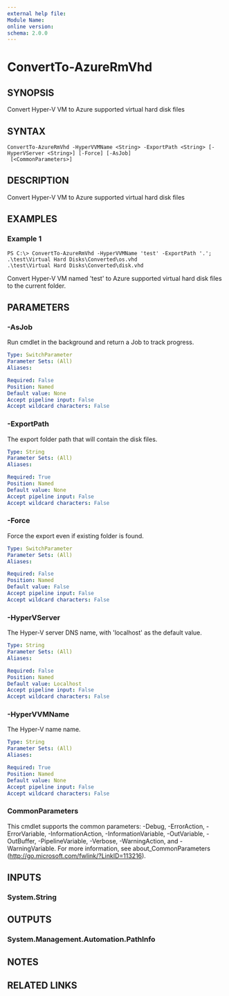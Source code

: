 ```yaml
---
external help file: 
Module Name: 
online version: 
schema: 2.0.0
---
```


# ConvertTo-AzureRmVhd

## SYNOPSIS
Convert Hyper-V VM to Azure supported virtual hard disk files

## SYNTAX

```
ConvertTo-AzureRmVhd -HyperVVMName <String> -ExportPath <String> [-HyperVServer <String>] [-Force] [-AsJob]
 [<CommonParameters>]
```

## DESCRIPTION
Convert Hyper-V VM to Azure supported virtual hard disk files

## EXAMPLES

### Example 1
```
PS C:\> ConvertTo-AzureRmVhd -HyperVVMName 'test' -ExportPath '.';
.\test\Virtual Hard Disks\Converted\os.vhd
.\test\Virtual Hard Disks\Converted\disk.vhd
```

Convert Hyper-V VM named 'test' to Azure supported virtual hard disk files to the current folder.

## PARAMETERS

### -AsJob
Run cmdlet in the background and return a Job to track progress.

```yaml
Type: SwitchParameter
Parameter Sets: (All)
Aliases: 

Required: False
Position: Named
Default value: None
Accept pipeline input: False
Accept wildcard characters: False
```

### -ExportPath
The export folder path that will contain the disk files.

```yaml
Type: String
Parameter Sets: (All)
Aliases: 

Required: True
Position: Named
Default value: None
Accept pipeline input: False
Accept wildcard characters: False
```

### -Force
Force the export even if existing folder is found.

```yaml
Type: SwitchParameter
Parameter Sets: (All)
Aliases: 

Required: False
Position: Named
Default value: False
Accept pipeline input: False
Accept wildcard characters: False
```

### -HyperVServer
The Hyper-V server DNS name, with 'localhost' as the default value.

```yaml
Type: String
Parameter Sets: (All)
Aliases: 

Required: False
Position: Named
Default value: Localhost
Accept pipeline input: False
Accept wildcard characters: False
```

### -HyperVVMName
The Hyper-V name name.

```yaml
Type: String
Parameter Sets: (All)
Aliases: 

Required: True
Position: Named
Default value: None
Accept pipeline input: False
Accept wildcard characters: False
```

### CommonParameters
This cmdlet supports the common parameters: -Debug, -ErrorAction, -ErrorVariable, -InformationAction, -InformationVariable, -OutVariable, -OutBuffer, -PipelineVariable, -Verbose, -WarningAction, and -WarningVariable. For more information, see about_CommonParameters (http://go.microsoft.com/fwlink/?LinkID=113216).

## INPUTS

### System.String

## OUTPUTS

### System.Management.Automation.PathInfo

## NOTES

## RELATED LINKS

